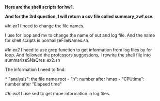 **Here are the shell scripts for hw1.**

**And for the 3rd question, I will return a csv file called summary_zwf.csv.**


#*In ex1*
I need to change the file names.
<p>
I use for loop and mv to change the name of out and log file.
And the name for shell scripts is normalizeFileNames.sh.

#*In ex2*
I need to use grep function to get information from log files by for loop.
And followed the professors suggestions, I rewrite the shell file into summarizeSNaQres_ex2.sh
<p>
The information I need to find:
<p>
* "analysis": the file name root
- "h": number after hmax
- "CPUtime": number after "Elapsed time"

#*In ex3*
I use sed to get mroe information in log files. 
